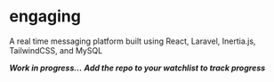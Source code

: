 # engaging
A real time messaging platform built using React, Laravel, Inertia.js, TailwindCSS, and MySQL

***Work in progress...***
***Add the repo to your watchlist to track progress***
